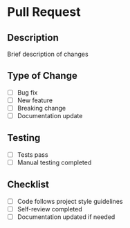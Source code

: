 # Pull Request

## Description
Brief description of changes

## Type of Change
- [ ] Bug fix
- [ ] New feature
- [ ] Breaking change
- [ ] Documentation update

## Testing
- [ ] Tests pass
- [ ] Manual testing completed

## Checklist
- [ ] Code follows project style guidelines
- [ ] Self-review completed
- [ ] Documentation updated if needed